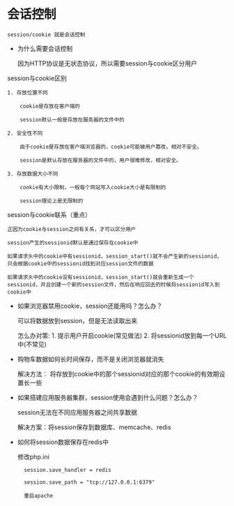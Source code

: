 # 会话控制

	session/cookie 就是会话控制

* 为什么需要会话控制

	因为HTTP协议是无状态协议，所以需要session与cookie区分用户

session与cookie区别

	1. 存放位置不同

		cookie是存放在客户端的

		session默认一般是存放在服务器的文件中的

	2. 安全性不同

		由于cookie是存放在客户端浏览器的，cookie可能被用户篡改，相对不安全。

		session是默认存放在服务器的文件中的，用户很难修改，相对安全。

	3. 存放数据大小不同

		cookie有大小限制，一般每个网站写入cookie大小是有限制的

		session理论上是无限制的

session与cookie联系（重点）

	正因为cookie与session之间有关系，才可以区分用户

	session产生的sessionid默认是通过保存在cookie中

	如果请求头中的cookie中有sessionid，session_start()就不会产生新的sessionid，只会根据cookie中的sessionid找到对应session文件的数据

	如果请求头中的cookie没有sessionid，session_start()就会重新生成一个sessionid，并且创建一个新的session文件，然后在响应回去的时候将sessionid写入到cookie中


* 如果浏览器禁用cookie，session还能用吗？怎么办？

	可以将数据放到session，但是无法读取出来

	怎么办对策:
				1. 提示用户开启cookie(常见做法)
				2. 将sessionid放到每一个URL中(不常见)

* 购物车数据如何长时间保存，而不是关闭浏览器就消失

	解决方法： 将存放到cookie中的那个sessionid对应的那个cookie的有效期设置长一些

* 如果搭建应用服务器集群，session使用会遇到什么问题？怎么办？

	session无法在不同应用服务器之间共享数据

	解决方案：将session保存到数据库、memcache、redis


* 如何将session数据保存在redis中

	修改php.ini

		session.save_handler = redis
		
		session.save_path = "tcp://127.0.0.1:6379"
		
		重启apache